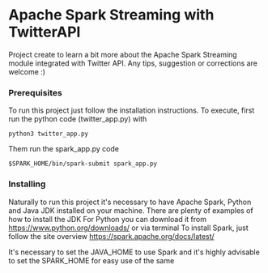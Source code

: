 # Apache Spark Streaming with TwitterAPI

Project create to learn a bit more about the Apache Spark Streaming module integrated with Twitter API. Any tips, suggestion or corrections are welcome :)

### Prerequisites

To run this project just follow the installation instructions. To execute, first run the python code (twitter_app.py) with

```
python3 twitter_app.py 
```
Them run the spark_app.py code

```
$SPARK_HOME/bin/spark-submit spark_app.py
```

### Installing

Naturally to run this project it's necessary to have Apache Spark, Python and Java JDK installed on your machine.
There are plenty of examples of how to install the JDK
For Python you can download it from https://www.python.org/downloads/ or via terminal
To install Spark, just follow the site overview https://spark.apache.org/docs/latest/

It's necessary to set the JAVA_HOME to use Spark and it's highly advisable to set the SPARK_HOME for easy use of the same
